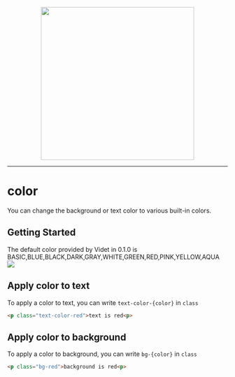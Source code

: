 <p align="center">
   <a href="https://videt.xyz" target="_blank" rel="noopener noreferrer"><img width="350" src="https://videt.xyz/images/videt_docs.png"></a>
</p>

---

# color
You can change the background or text color to various built-in colors.

## Getting Started
The default color provided by Videt in 0.1.0 is BASIC,BLUE,BLACK,DARK,GRAY,WHITE,GREEN,RED,PINK,YELLOW,AQUA
<img src="https://github.com/webvidet/Videt/blob/main/docs/color/color.JPG?raw=true">

## Apply color to text
To apply a color to text, you can write `text-color-{color}` in `class`
```HTML
<p class="text-color-red">text is red<p>
```

## Apply color to background
To apply a color to background, you can write `bg-{color}` in `class`
```HTML
<p class="bg-red">background is red<p>
```
